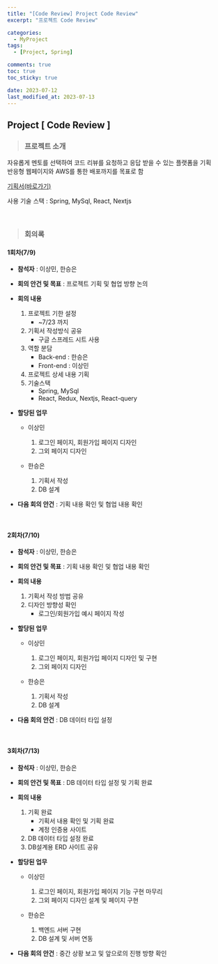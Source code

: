 ```yaml
---
title: "[Code Review] Project Code Review"
excerpt: "프로젝트 Code Review"

categories:
  - MyProject
tags:
  - [Project, Spring]

comments: true
toc: true
toc_sticky: true

date: 2023-07-12
last_modified_at: 2023-07-13
---
```


## Project [ Code Review ]

> ### 프로젝트 소개

자유롭게 멘토를 선택하여 코드 리뷰를 요청하고 응답 받을 수 있는 플랫폼을 기획  
반응형 웹페이지와 AWS를 통한 배포까지를 목표로 함

<a href="https://docs.google.com/spreadsheets/d/1AVsYmQw9CeW6j1WlSwJGeKoM9TVOWVCt3fK4NPtPZIA/edit#gid=1464759547" target="_blank">기획서(바로가기)</a>

사용 기술 스택 : Spring, MySql, React, Nextjs

<br>

> ### 회의록

#### 1회차(7/9)

- **참석자** : 이상민, 한승은

- **회의 안건 및 목표** : 프로젝트 기획 및 협업 방향 논의

- **회의 내용**

  1. 프로젝트 기한 설정
     - ~7/23 까지
  2. 기획서 작성방식 공유
     - 구글 스프레드 시트 사용
  3. 역할 분담
     - Back-end : 한승은
     - Front-end : 이상민
  4. 프로젝트 상세 내용 기획
  5. 기술스택
     - Spring, MySql
     - React, Redux, Nextjs, React-query

- **할당된 업무**

  - 이상민

    1. 로그인 페이지, 회원가입 페이지 디자인
    2. 그외 페이지 디자인

  - 한승은

    1. 기획서 작성
    2. DB 설계

- **다음 회의 안건** : 기획 내용 확인 및 협업 내용 확인

  <br>

#### 2회차(7/10)

- **참석자** : 이상민, 한승은

- **회의 안건 및 목표** : 기획 내용 확인 및 협업 내용 확인

- **회의 내용**

  1. 기획서 작성 방법 공유
  2. 디자인 방향성 확인
     - 로그인/회원가입 예시 페이지 작성

- **할당된 업무**

  - 이상민

    1. 로그인 페이지, 회원가입 페이지 디자인 및 구현
    2. 그외 페이지 디자인

  - 한승은

    1. 기획서 작성
    2. DB 설계

- **다음 회의 안건** : DB 데이터 타입 설정

  <br>

#### 3회차(7/13)

- **참석자** : 이상민, 한승은

- **회의 안건 및 목표** : DB 데이터 타입 설정 및 기획 완료

- **회의 내용**

  1. 기획 완료
     - 기획서 내용 확인 및 기획 완료
     - 계정 인증용 사이트
  2. DB 데이터 타입 설정 완료
  3. DB설계용 ERD 사이트 공유

- **할당된 업무**

  - 이상민

    1. 로그인 페이지, 회원가입 페이지 기능 구현 마무리
    2. 그외 페이지 디자인 설계 및 페이지 구현

  - 한승은

    1. 백엔드 서버 구현
    2. DB 설계 및 서버 연동

- **다음 회의 안건** : 중간 상황 보고 및 앞으로의 진행 방향 확인

  <br>
